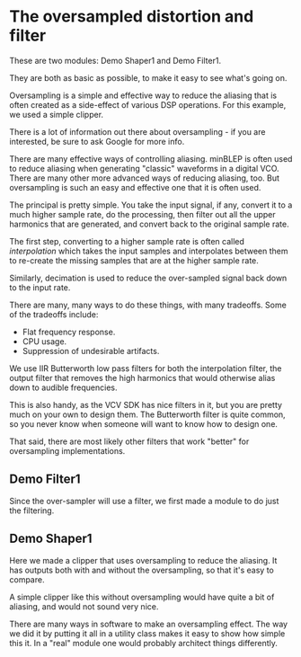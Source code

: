# The oversampled distortion and filter

These are two modules: Demo Shaper1 and Demo Filter1.

They are both as basic as possible, to make it easy to see what's going on.

Oversampling is a simple and effective way to reduce the aliasing that is often created as a side-effect of various DSP operations. For this example, we used a simple clipper.

There is a lot of information out there about oversampling - if you are interested, be sure to ask Google for more info.

There are many effective ways of controlling aliasing. minBLEP is often used to reduce aliasing when generating "classic" waveforms in a digital VCO. There are many other more advanced ways of reducing aliasing, too. But oversampling is such an easy and effective one that it is often used.

The principal is pretty simple. You take the input signal, if any, convert it to a much higher sample rate, do the processing, then filter out all the upper harmonics that are generated, and convert back to the original sample rate.

The first step, converting to a higher sample rate is often called *interpolation* which takes the input samples and interpolates between them to re-create the missing samples that are at the higher sample rate.

Similarly, decimation is used to reduce the over-sampled signal back down to the input rate.

There are many, many ways to do these things, with many tradeoffs. Some of the tradeoffs include:

* Flat frequency response.
* CPU usage.
* Suppression of undesirable artifacts.

We use IIR Butterworth low pass filters for both the interpolation filter, the output filter that removes the high harmonics that would otherwise alias down to audible frequencies.

This is also handy, as the VCV SDK has nice filters in it, but you are pretty much on your own to design them. The Butterworth filter is quite common, so you never know when someone will want to know how to design one.

That said, there are most likely other filters that work "better" for oversampling implementations.

## Demo Filter1

Since the over-sampler will use a filter, we first made a module to do just the filtering.

## Demo Shaper1

Here we made a clipper that uses oversampling to reduce the aliasing. It has outputs both with and without the oversampling, so that it's easy to compare.

A simple clipper like this without oversampling would have quite a bit of aliasing, and would not sound very nice.

There are many ways in software to make an oversampling effect. The way we did it by putting it all in a utility class makes it easy to show how simple this it. In a "real" module one would probably architect things differently.
